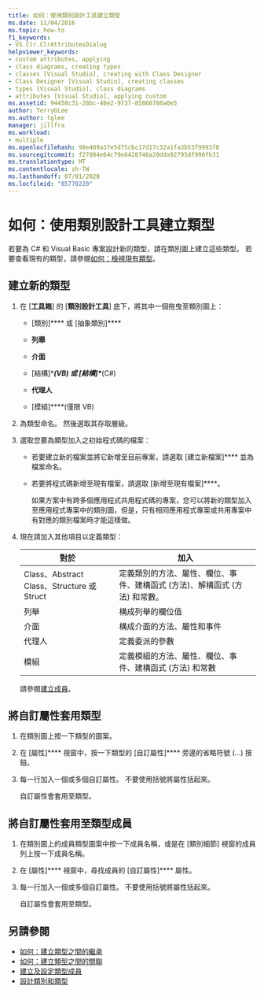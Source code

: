 ```yaml
---
title: 如何：使用類別設計工具建立類型
ms.date: 11/04/2016
ms.topic: how-to
f1_keywords:
- VS.Clr.ClrAttributesDialog
helpviewer_keywords:
- custom attributes, applying
- class diagrams, creating types
- classes [Visual Studio], creating with Class Designer
- Class Designer [Visual Studio], creating classes
- types [Visual Studio], class diagrams
- attributes [Visual Studio], applying custom
ms.assetid: 94458c31-28bc-40e2-9737-85868788a0e5
author: TerryGLee
ms.author: tglee
manager: jillfra
ms.workload:
- multiple
ms.openlocfilehash: 98e489a37e5d75cbc17d17c32a1fa3b53f9993f8
ms.sourcegitcommit: f27084e64c79e6428746a20dda92795df996fb31
ms.translationtype: MT
ms.contentlocale: zh-TW
ms.lasthandoff: 07/01/2020
ms.locfileid: "85770220"
---
```

# <a name="how-to-create-types-by-using-class-designer"></a>如何：使用類別設計工具建立類型

若要為 C# 和 Visual Basic 專案設計新的類型，請在類別圖上建立這些類型。 若要查看現有的類型，請參閱[如何：檢視現有類型](how-to-view-existing-types.md)。

## <a name="create-a-new-type"></a><a name="CreateType"></a>建立新的類型

1. 在 [**工具箱**] 的 [**類別設計工具**] 底下，將其中一個拖曳至類別圖上：

    - [類別]**** 或 [抽象類別]****

    - **列舉**

    - **介面**

    - [結構]\****(VB) 或 [結構]\****(C#)

    - **代理人**

    - [模組]\****(僅限 VB)

2. 為類型命名。 然後選取其存取層級。

3. 選取您要為類型加入之初始程式碼的檔案：

    - 若要建立新的檔案並將它新增至目前專案，請選取 [建立新檔案]**** 並為檔案命名。

    - 若要將程式碼新增至現有檔案，請選取 [新增至現有檔案]****。

         如果方案中有跨多個應用程式共用程式碼的專案，您可以將新的類型加入至應用程式專案中的類別圖，但是，只有相同應用程式專案或共用專案中有對應的類別檔案時才能這樣做。

4. 現在請加入其他項目以定義類型：

    |**對於**|**加入**|
    |-|-|
    |Class、Abstract Class、Structure 或 Struct|定義類別的方法、屬性、欄位、事件、建構函式 (方法)、解構函式 (方法) 和常數。|
    |列舉|構成列舉的欄位值|
    |介面|構成介面的方法、屬性和事件|
    |代理人|定義委派的參數|
    |模組|定義模組的方法、屬性、欄位、事件、建構函式 (方法) 和常數|

     請參閱[建立成員](creating-and-configuring-type-members.md#create-members)。

## <a name="apply-a-custom-attribute-to-a-type"></a><a name="CustAttributeType"></a> 將自訂屬性套用類型

1. 在類別圖上按一下類型的圖案。

2. 在 [屬性]**** 視窗中，按一下類型的 [自訂屬性]**** 旁邊的省略符號 (…) 按鈕。

3. 每一行加入一個或多個自訂屬性。 不要使用括號將屬性括起來。

   自訂屬性會套用至類型。

## <a name="apply-a-custom-attribute-to-a-type-member"></a><a name="CustAttributeMember"></a>將自訂屬性套用至類型成員

1. 在類別圖上的成員類型圖案中按一下成員名稱，或是在 [類別細節] 視窗的成員列上按一下成員名稱。

2. 在 [屬性]**** 視窗中，尋找成員的 [自訂屬性]**** 屬性。

3. 每一行加入一個或多個自訂屬性。 不要使用括號將屬性括起來。

   自訂屬性會套用至類型。

## <a name="see-also"></a>另請參閱

- [如何：建立類型之間的繼承](how-to-create-inheritance-between-types.md)
- [如何：建立類型之間的關聯](how-to-create-associations-between-types.md)
- [建立及設定類型成員](creating-and-configuring-type-members.md)
- [設計類別和類型](designing-and-viewing-classes-and-types.md)
